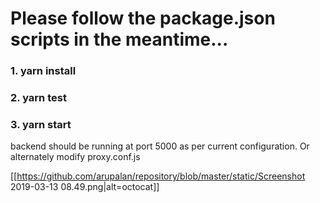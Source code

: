 
# Please follow the package.json scripts in the meantime... 

### 1. yarn install
### 2. yarn test
### 3. yarn start 

backend should be running at port 5000 as per current configuration. Or alternately modify proxy.conf.js

 [[https://github.com/arupalan/repository/blob/master/static/Screenshot 2019-03-13 08.49.png|alt=octocat]]
